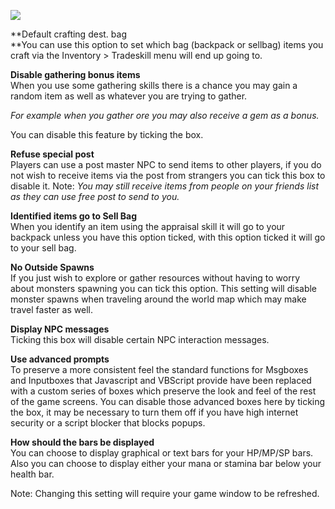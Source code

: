 [![](https://lohcdn.com/images/t_optionsadvanced.jpg)](https://lohcdn.com/images/optionsadvanced.jpg)

**Default crafting dest. bag  
**You can use this option to set which bag (backpack or sellbag) items you craft via the Inventory > Tradeskill menu will end up going to.

**Disable gathering bonus items**  
When you use some gathering skills there is a chance you may gain a random item as well as whatever you are trying to gather.

_For example when you gather ore you may also receive a gem as a bonus._

You can disable this feature by ticking the box.

**Refuse special post**  
Players can use a post master NPC to send items to other players, if you do not wish to receive items via the post from strangers you can tick this box to disable it. Note: _You may still receive items from people on your friends list as they can use free post to send to you._

**Identified items go to Sell Bag**  
When you identify an item using the appraisal skill it will go to your backpack unless you have this option ticked, with this option ticked it will go to your sell bag.

**No Outside Spawns**  
If you just wish to explore or gather resources without having to worry about monsters spawning you can tick this option. This setting will disable monster spawns when traveling around the world map which may make travel faster as well.

**Display NPC messages**  
Ticking this box will disable certain NPC interaction messages.

**Use advanced prompts**  
To preserve a more consistent feel the standard functions for Msgboxes and Inputboxes that Javascript and VBScript provide have been replaced with a custom series of boxes which preserve the look and feel of the rest of the game screens. You can disable those advanced boxes here by ticking the box, it may be necessary to turn them off if you have high internet security or a script blocker that blocks popups.

**How should the bars be displayed**  
You can choose to display graphical or text bars for your HP/MP/SP bars. Also you can choose to display either your mana or stamina bar below your health bar.  
  
Note: Changing this setting will require your game window to be refreshed.